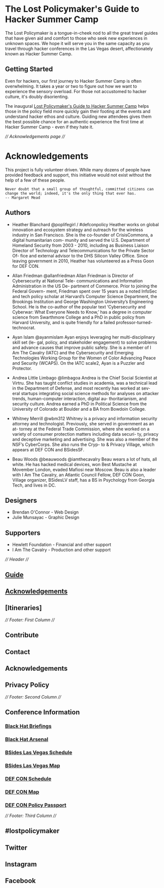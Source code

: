 # The Lost Policymaker's Guide to Hacker Summer Camp

The Lost Policymaker is a tongue-in-cheek nod to all the great travel guides that have given aid and comfort to those who seek new experiences in unknown spaces. We hope it will serve you in the same capacity as you travel through hacker conferences in the Las Vegas desert, affectionately known as Hacker Summer Camp.

## Getting Started

Even for hackers, our first journey to Hacker Summer Camp is often overwhelming. It takes a year or two to figure out how we want to experience the sensory overload. For those not accustomed to hacker culture, it's doubly disorienting.

The inaugural [Lost Policymaker's Guide to Hacker Summer Camp](https://lostpolicymaker.org/LostPolicymaker_HackerSummerCamp_2019.pdf) helps those in the policy field more quickly gain their footing at the events and understand hacker ethos and culture. Guiding new attendees gives them the best possible chance for an authentic experience the first time at Hacker Summer Camp - even if they hate it.


*// Acknowledgements page //*
# Acknowledgements

This project is fully volunteer driven. While many dozens of people have provided feedback and support, this initiative would not exist without the help of a few of these people.

```
Never doubt that a small group of thoughtful, committed citizens can change the world; indeed, it's the only thing that ever has.
-- Margaret Mead
```

## Authors
* Heather Blanchard @poplifegirl / #defconpolicy
Heather works on global innovation and ecosystem strategy and outreach for the wireless industry in San Francisco. She is the co-founder of CrisisCommons, a digital humanitarian com- munity and served the U.S. Department of Homeland Security from 2003 - 2010, including as Business Liaison Director of Technology and Telecommunications for the Private Sector Of- fice and external advisor to the DHS Silicon Valley Office. Since leaving government in 2010, Heather has volunteered as a Press Goon for DEF CON.

* Allan Friedman @allanfriedman
Allan Friedman is Director of Cybersecurity at National Tele- communications and Information Administration in the US De- partment of Commerce. Prior to joining the Federal Govern- ment, Friedman spent over 15 years as a noted InfoSec and tech policy scholar at Harvard’s Computer Science Department, the Brookings Institution and George Washington University’s Engineering School. He is the co-author of the popular text ‘Cybersecurity and Cyberwar: What Everyone Needs to Know,’ has a degree in computer science from Swarthmore College and a PhD in public policy from Harvard University, and is quite friendly for a failed professor-turned-technocrat.

* Ayan Islam @ayanmislam
Ayan enjoys leveraging her multi-disciplinary skill set (le- gal, policy, and stakeholder engagement) to solve problems and advance causes that improve public safety. She is a member of I Am The Cavalry (IATC) and the Cybersecurity and Emerging Technologies Working Group for the Women of Color Advancing Peace and Security (WCAPS). On the IATC scale2, Ayan is a Puzzler and Protector.

* Andrea Little Limbago @limbagoa
Andrea is the Chief Social Scientist at Virtru. She has taught conflict studies in academia, was a technical lead in the Department of Defense, and most recently has worked at sev- eral startups integrating social science methods for analyses on attacker trends, human-computer interaction, digital au- thoritarianism, and security culture. Andrea earned a PhD in Political Science from the University of Colorado at Boulder and a BA from Bowdoin College.

* Whitney Merrill @wbm312
Whitney is a privacy and information security attorney and technologist. Previously, she served in government as an at- torney at the Federal Trade Commission, where she worked on a variety of consumer protection matters including data securi- ty, privacy and deceptive marketing and advertising. She was also a member of the NSF’s CyberCorps. She also runs the Cryp- to & Privacy Village, which appears at DEF CON and BSidesSF.

* Beau Woods @beauwoods @iamthecavalry
Beau wears a lot of hats, all white. He has hacked medical devices, won Best Mustache at Movember London, evaded Mafiosi near Moscow. Beau is also a leader with I Am The Cavalry, an Atlantic Council Fellow, DEF CON Goon, Village organizer, BSidesLV staff, has a BS in Psychology from Georgia Tech, and lives in DC.

## Designers
* Brendan O'Connor - Web Design
* Julie Munsayac - Graphic Design

## Supporters
* Hewlett Foundation - Financial and other support
* I Am The Cavalry - Production and other support



*// Header //*
## [Guide]()
## [Acknowledgements]()
## [Itineraries]



*// Footer: First Column //*
## Contribute
## Contact
## Acknowledgements
## Privacy Policy

*// Footer: Second Column //*
## Conference Information
### [Black Hat Briefings](https://www.blackhat.com/us-19/briefings/schedule/index.html)
### [Black Hat Arsenal](https://www.blackhat.com/us-19/arsenal/schedule/index.html)

### [BSides Las Vegas Schedule](https://www.bsideslv.org/schedule-2/)
### [BSides Las Vegas Map]()

### [DEF CON Schedule]()
### [DEF CON Map]()
### [DEF CON Policy Passport](http://bit.ly/DCPolicyReg)

*// Footer: Third Column //*
## #lostpolicymaker
## Twitter
## Instagram
## Facebook
